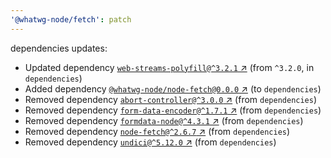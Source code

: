 ```yaml
---
'@whatwg-node/fetch': patch
---
```

dependencies updates:
  - Updated dependency [`web-streams-polyfill@^3.2.1` ↗︎](https://www.npmjs.com/package/web-streams-polyfill/v/3.2.1) (from `^3.2.0`, in `dependencies`)
  - Added dependency [`@whatwg-node/node-fetch@0.0.0` ↗︎](https://www.npmjs.com/package/@whatwg-node/node-fetch/v/0.0.0) (to `dependencies`)
  - Removed dependency [`abort-controller@^3.0.0` ↗︎](https://www.npmjs.com/package/abort-controller/v/3.0.0) (from `dependencies`)
  - Removed dependency [`form-data-encoder@^1.7.1` ↗︎](https://www.npmjs.com/package/form-data-encoder/v/1.7.1) (from `dependencies`)
  - Removed dependency [`formdata-node@^4.3.1` ↗︎](https://www.npmjs.com/package/formdata-node/v/4.3.1) (from `dependencies`)
  - Removed dependency [`node-fetch@^2.6.7` ↗︎](https://www.npmjs.com/package/node-fetch/v/2.6.7) (from `dependencies`)
  - Removed dependency [`undici@^5.12.0` ↗︎](https://www.npmjs.com/package/undici/v/5.12.0) (from `dependencies`)
